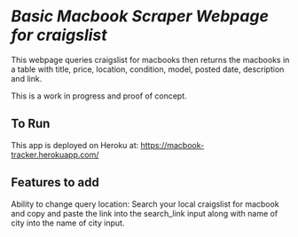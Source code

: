 # _Basic Macbook Scraper Webpage for craigslist_

This webpage queries craigslist for macbooks then returns the macbooks in a table with title, price, location, condition, model, posted date, description and link.

This is a work in progress and proof of concept.

## To Run
This app is deployed on Heroku at: https://macbook-tracker.herokuapp.com/

## Features to add
Ability to change query location: Search your local craigslist for macbook and copy and paste the link into the search_link input along with name of city into the name of city input.
